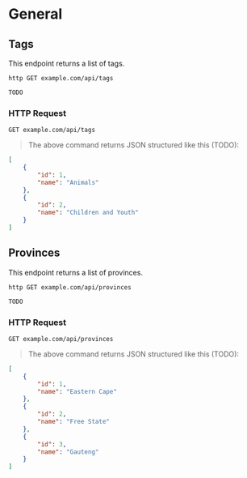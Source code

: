 # General

## Tags
This endpoint returns a list of tags.
 
```shell
http GET example.com/api/tags
```

```javascript
TODO
```

### HTTP Request

`GET example.com/api/tags`

> The above command returns JSON structured like this (TODO):

```json
[
    {
        "id": 1,
        "name": "Animals"
    },
    {
        "id": 2,
        "name": "Children and Youth"
    }
]
```

## Provinces
This endpoint returns a list of provinces.
 
```shell
http GET example.com/api/provinces
```

```javascript
TODO
```

### HTTP Request

`GET example.com/api/provinces`

> The above command returns JSON structured like this (TODO):

```json
[
    {
        "id": 1,
        "name": "Eastern Cape"
    },
    {
        "id": 2,
        "name": "Free State"
    },
    {
        "id": 3,
        "name": "Gauteng"
    }
]
```
